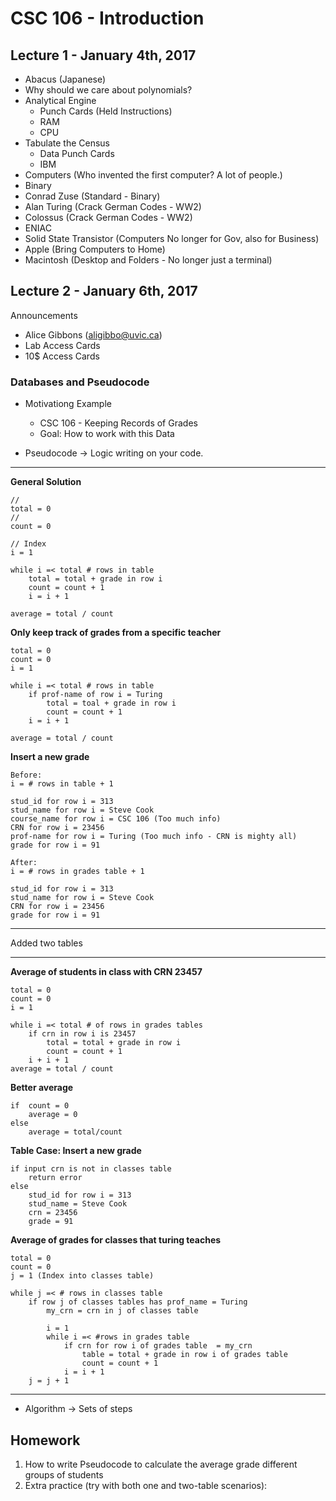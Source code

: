 # CSC 106 - Introduction

## Lecture 1 - January 4th, 2017

* Abacus (Japanese)
* Why should we care about polynomials?
* Analytical Engine
    * Punch Cards (Held Instructions)
    * RAM 
    * CPU
* Tabulate the Census
    * Data Punch Cards
    * IBM
* Computers (Who invented the first computer? A lot of people.)
* Binary 
* Conrad Zuse (Standard - Binary)
* Alan Turing (Crack German Codes - WW2)
* Colossus (Crack German Codes - WW2)
* ENIAC
* Solid State Transistor (Computers No longer for Gov, also for Business) 
* Apple (Bring Computers to Home)
* Macintosh (Desktop and Folders - No longer just a terminal)

## Lecture 2 - January 6th, 2017

Announcements 
*   Alice Gibbons (aligibbo@uvic.ca)
*   Lab Access Cards
*   10$ Access Cards

### Databases and Pseudocode 

* Motivationg Example
    * CSC 106 - Keeping Records of Grades
    * Goal: How to work with this Data

* Pseudocode -> Logic writing on your code.

----

**General Solution**
```
//
total = 0
//
count = 0

// Index
i = 1

while i =< total # rows in table
    total = total + grade in row i
    count = count + 1
    i = i + 1

average = total / count

```

**Only keep track of grades from a specific teacher**
```
total = 0
count = 0 
i = 1

while i =< total # rows in table
    if prof-name of row i = Turing
        total = toal + grade in row i
        count = count + 1
    i = i + 1

average = total / count

```

**Insert a new grade** 
```
Before:
i = # rows in table + 1

stud_id for row i = 313
stud_name for row i = Steve Cook
course_name for row i = CSC 106 (Too much info)
CRN for row i = 23456
prof-name for row i = Turing (Too much info - CRN is mighty all)
grade for row i = 91

After: 
i = # rows in grades table + 1

stud_id for row i = 313
stud_name for row i = Steve Cook
CRN for row i = 23456
grade for row i = 91
```

---
Added two tables

---

**Average of students in class with CRN 23457**
```
total = 0
count = 0
i = 1

while i =< total # of rows in grades tables
    if crn in row i is 23457
        total = total + grade in row i
        count = count + 1
    i + i + 1
average = total / count
```

**Better average**
```
if  count = 0 
    average = 0
else 
    average = total/count
```

**Table Case: Insert a new grade**
```
if input crn is not in classes table 
    return error
else 
    stud_id for row i = 313
    stud_name = Steve Cook
    crn = 23456
    grade = 91
```

**Average of grades for classes that turing teaches**
```
total = 0 
count = 0
j = 1 (Index into classes table)

while j =< # rows in classes table 
    if row j of classes tables has prof_name = Turing
        my_crn = crn in j of classes table

        i = 1
        while i =< #rows in grades table
            if crn for row i of grades table  = my_crn
                table = total + grade in row i of grades table
                count = count + 1
            i = i + 1
    j = j + 1

```

---

* Algorithm -> Sets of steps

## Homework 

1. How to write Pseudocode to calculate the average grade different groups of students 
2. Extra practice (try with both one and two-table scenarios):